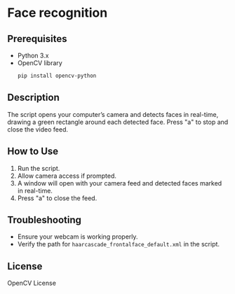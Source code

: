 # Face recognition
## Prerequisites
- Python 3.x
- OpenCV library
    ```bash
    pip install opencv-python
    ```

## Description
The script opens your computer’s camera and detects faces in real-time, drawing a green rectangle around each detected face. Press "a" to stop and close the video feed.

## How to Use
1. Run the script.
2. Allow camera access if prompted.
3. A window will open with your camera feed and detected faces marked in real-time.
4. Press "a" to close the feed.
   
## Troubleshooting
- Ensure your webcam is working properly.
- Verify the path for `haarcascade_frontalface_default.xml` in the script.

## License
OpenCV License

